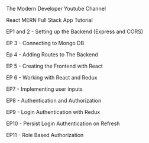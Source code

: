 The Modern Developer Youtube Channel

React MERN Full Stack App Tutorial

EP1 and 2 - Setting up the Backend (Express and CORS)

EP 3 - Connecting to Mongo DB

Ep 4 - Adding Routes to The Backend

EP 5 - Creating the Frontend with React

EP 6 - Working with React and Redux

EP7 - Implementing user inputs

EP8 - Authentication and Authorization

EP9 - Login Authentication with Redux

EP10 - Persist Login Authentication on Refresh

EP11 - Role Based Authorization
